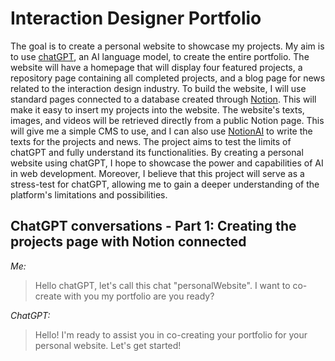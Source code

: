 # Interaction Designer Portfolio

The goal is to create a personal website to showcase my projects. My aim is to use [chatGPT](https://openai.com/blog/chatgpt), an AI language model, to create the entire portfolio.
The website will have a homepage that will display four featured projects, a repository page containing all completed projects, and a blog page for news related to the interaction design industry. To build the website, I will use standard pages connected to a database created through [Notion](https://www.notion.so/). This will make it easy to insert my projects into the website.
The website's texts, images, and videos will be retrieved directly from a public Notion page. This will give me a simple CMS to use, and I can also use [NotionAI](https://www.notion.so/help/guides/using-notion-ai) to write the texts for the projects and news. The project aims to test the limits of chatGPT and fully understand its functionalities.
By creating a personal website using chatGPT, I hope to showcase the power and capabilities of AI in web development. Moreover, I believe that this project will serve as a stress-test for chatGPT, allowing me to gain a deeper understanding of the platform's limitations and possibilities.

## ChatGPT conversations - Part 1: Creating the projects page with Notion connected
*Me:*
  > Hello chatGPT, let's call this chat "personalWebsite". I want to co-create with you my portfolio are you ready?
  
*ChatGPT:*
  > Hello! I'm ready to assist you in co-creating your portfolio for your personal website. Let's get started!
